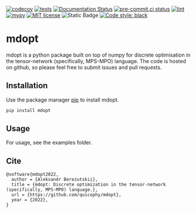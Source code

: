[![codecov](https://codecov.io/gh/quicophy/mdopt/branch/main/graph/badge.svg?token=4G7VWYX0S2)](https://codecov.io/gh/quicophy/mdopt)
[![tests](https://github.com/quicophy/mdopt/actions/workflows/tests.yml/badge.svg)](https://github.com/quicophy/mdopt/actions/workflows/tests.yml)
[![Documentation Status](https://readthedocs.org/projects/mdopt/badge/?version=latest)](https://mdopt.readthedocs.io/en/latest/?badge=latest)
[![pre-commit.ci status](https://results.pre-commit.ci/badge/github/quicophy/mdopt/main.svg)](https://results.pre-commit.ci/latest/github/quicophy/mdopt/main)
[![lint](https://github.com/quicophy/mdopt/actions/workflows/lint.yml/badge.svg)](https://github.com/quicophy/mdopt/actions/workflows/lint.yml)
[![mypy](https://github.com/quicophy/mdopt/actions/workflows/mypy.yml/badge.svg)](https://github.com/quicophy/mdopt/actions/workflows/mypy.yml)
[![MIT license](https://img.shields.io/badge/License-MIT-blue.svg)](https://lbesson.mit-license.org/)
![Static Badge](https://img.shields.io/badge/supported_by-unitary_fund-brightgreen?link=https%3A%2F%2Funitary.fund%2F)
[![Code style: black](https://img.shields.io/badge/code%20style-black-000000.svg)](https://github.com/psf/black)

# mdopt
mdopt is a python package built on top of numpy for discrete optimisation in the tensor-network (specifically, MPS-MPO) language. The code is hosted on github, so please feel free to submit issues and pull requests.

## Installation

Use the package manager [pip](https://pip.pypa.io/en/stable/) to install mdopt.

```bash
pip install mdopt
```

## Usage

For usage, see the examples folder.

## Cite
```
@software{mdopt2022,
  author = {Aleksandr Berezutskii},
  title = {mdopt: Discrete optimization in the tensor-network (specifically, MPS-MPO) language.},
  url = {https://github.com/quicophy/mdopt},
  year = {2022},
}
```
